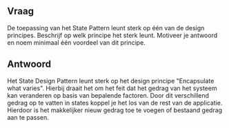 ## Vraag

De toepassing van het State Pattern leunt sterk op één van de design principes. 
Beschrijf op welk principe het sterk leunt. 
Motiveer je antwoord en noem minimaal één voordeel van dit principe.

## Antwoord

Het State Design Pattern leunt sterk op het design principe "Encapsulate what varies". 
Hierbij draait het om het feit dat het gedrag van het systeem kan veranderen op basis van bepalende factoren. 
Door dit verschillend gedrag op te vatten in states koppel je het los van de rest van de applicatie.
Hierdoor is het makkelijker nieuw gedrag toe te voegen of bestaand gedrag aan te passen.

